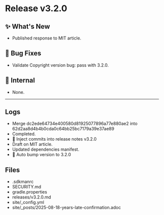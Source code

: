 # Release v3.2.0

## ✨ What's New

- Published response to MIT article.

## 🐛 Bug Fixes

- Validate Copyright version bug: pass with 3.2.0.

## 🔬 Internal

- None.

---

## Logs

- Merge dc2ede64734e400580d81925077896a77e880ae2 into 62d2aa8d4b4b0cda0c64bb25bc7179a39e37ae89
- Completed.
- 📝 Inject commits into release notes v3.2.0
- Draft on MIT article.
- Updated dependencies manifest.
- 🔼 Auto bump version to 3.2.0


## Files

- .sdkmanrc
- SECURITY.md
- gradle.properties
- releases/v3.2.0.md
- site/_config.yml
- site/_posts/2025-08-18-years-late-confirmation.adoc

